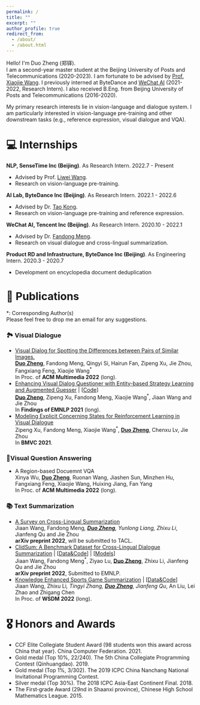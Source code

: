 ```yaml
---
permalink: /
title: ""
excerpt: ""
author_profile: true
redirect_from: 
  - /about/
  - /about.html
---
```


<span class='anchor' id='about-me'></span>

Hello! I'm Duo Zheng (郑铎).      
I am a second-year master student at the Beijing University of Posts and Telecommunications (2020-2023). I am fortunate to be advised by [Prof. Xiaojie Wang](https://www.researchgate.net/profile/Xiaojie-Wang-19). I previously interned at ByteDance and [WeChat AI](https://ai.weixin.qq.com/) (2021-2022, Research Intern). I also received B.Eng. from Beijing University of Posts and Telecommunications (2016-2020).

My primary research interests lie in vision-language and dialogue system. I am particularly interested in vision-language pre-training and other downstream tasks (e.g., reference expression, visual dialogue and VQA).


# 💻 Internships
**NLP, SenseTime Inc (Beijing)**. As Research Intern. 2022.7 - Present
- Advised by Prof. [Liwei Wang](https://lwwangcse.github.io/).
- Research on vision-language pre-training.

**AI Lab, ByteDance Inc (Beijing)**. As Research Intern. 2022.1 - 2022.6
- Advised by Dr. [Tao Kong](https://www.taokong.org/).
- Research on vision-language pre-training and reference expression.

**WeChat AI, Tencent Inc (Beijing)**. As Research Intern. 2020.10 - 2022.1
- Advised by Dr. [Fandong Meng](http://fandongmeng.github.io/).
- Research on visual dialogue and cross-lingual summarization.

**Product RD and Infrastructure, ByteDance Inc (Beijing)**. As Engineering Intern. 2020.3 - 2020.7
- Development on encyclopedia document deduplication

# 📝 Publications 
*: Corresponding Author(s)   
Please feel free to drop me an email for any suggestions.

### 🏞️ Visual Dialogue
- [Visual Dialog for Spotting the Differences between Pairs of Similar Images.](https://arxiv.org/abs/2203.08362)    
**<u>Duo Zheng</u>**, Fandong Meng, Qingyi Si, Hairun Fan, Zipeng Xu, Jie Zhou, Fangxiang Feng, Xiaojie Wang<sup>*</sup>    
In Proc. of **ACM Multimedia 2022** (long).  
- [Enhancing Visual Dialog Questioner with Entity-based Strategy Learning and Augmented Guesser](https://arxiv.org/abs/2109.02297) \| [[Code](https://github.com/zd11024/Entity_Questioner)]    
**<u>Duo Zheng</u>**, Zipeng Xu, Fandong Meng, Xiaojie Wang<sup>*</sup>, Jiaan Wang and Jie Zhou    
In **Findings of EMNLP 2021** (long).  
- [Modeling Explicit Concerning States for Reinforcement Learning in Visual Dialogue](https://arxiv.org/abs/2107.05250)    
Zipeng Xu, Fandong Meng, Xiaojie Wang<sup>*</sup>, **<u>Duo Zheng</u>**, Chenxu Lv, Jie Zhou  
In **BMVC 2021**.  

### 📖Visual Question Answering
- A Region-based Docuemnt VQA   
Xinya Wu, **<u>Duo Zheng</u>**, Ruonan Wang, Jiashen Sun, Minzhen Hu, Fangxiang Feng, Xiaojie Wang, Huixing Jiang, Fan Yang  
In Proc. of **ACM Multimedia 2022** (long).   


### 📚 Text Summarization
- [A Survey on Cross-Lingual Summarization](https://arxiv.org/abs/2203.12515)   
Jiaan Wang, Fandong Meng<sup>*</sup>, **<u>Duo Zheng</u>**, Yunlong Liang, Zhixu Li<sup>*</sup>, Jianfeng Qu and Jie Zhou   
**arXiv preprint 2022**, will be submitted to TACL.    
- [ClidSum: A Benchmark Dataset for Cross-Lingual Dialogue Summarization](https://arxiv.org/abs/2202.05599) \| [[Data&Code](https://github.com/krystalan/ClidSum)] \| [[Models](https://huggingface.co/Krystalan)]  
Jiaan Wang, Fandong Meng<sup>*</sup>, Ziyao Lu, **<u>Duo Zheng</u>**, Zhixu Li, Jianfeng Qu and Jie Zhou   
**arXiv preprint 2022**, Submitted to EMNLP. 
- [Knowledge Enhanced Sports Game Summarization](https://arxiv.org/abs/2111.12535) \| [[Data&Code](https://github.com/krystalan/K-SportsSum)]   
Jiaan Wang, Zhixu Li<sup>*</sup>, Tingyi Zhang, **<u>Duo Zheng</u>**, Jianfeng Qu<sup>*</sup>, An Liu, Lei Zhao and Zhigang Chen   
In Proc. of **WSDM 2022** (long).


# 🎖 Honors and Awards
- CCF Elite Collegiate Student Award (98 students won this award across China that year). China Computer Federation. 2021.
- Gold medal (Top 10%, 22/240). The 5th China Collegiate Programming Contest (Qinhuangdao). 2019.
- Gold medal (Top 1%, 3/302). The 2019 ICPC China Nanchang National Invitational Programming Contest.
- Silver medal (Top 30%). The 2018 ICPC Asia-East Continent Final. 2018.
- The First‑grade Award (29nd in Shaanxi province), Chinese High School Mathematics League. 2015.



